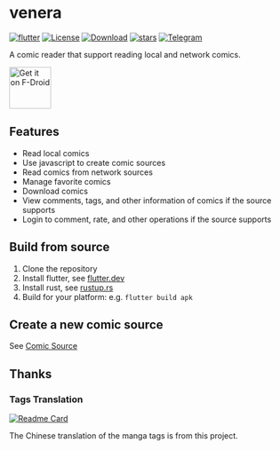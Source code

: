 # venera
[![flutter](https://img.shields.io/badge/flutter-3.27.1-blue)](https://flutter.dev/)
[![License](https://img.shields.io/github/license/venera-app/venera)](https://github.com/venera-app/venera/blob/master/LICENSE)
[![Download](https://img.shields.io/github/v/release/venera-app/venera)](https://github.com/venera-app/venera/releases)
[![stars](https://img.shields.io/github/stars/venera-app/venera?style=flat)](https://github.com/venera-app/venera/stargazers)
[![Telegram](https://img.shields.io/badge/Telegram-2CA5E0?style=flat&logo=telegram&logoColor=white)](https://t.me/venera_release)

A comic reader that support reading local and network comics.

[<img src="https://fdroid.gitlab.io/artwork/badge/get-it-on.png"
     alt="Get it on F-Droid"
     height="75">](https://f-droid.org/packages/com.github.wgh136.venera/)

## Features
- Read local comics
- Use javascript to create comic sources
- Read comics from network sources
- Manage favorite comics
- Download comics
- View comments, tags, and other information of comics if the source supports
- Login to comment, rate, and other operations if the source supports

## Build from source
1. Clone the repository
2. Install flutter, see [flutter.dev](https://flutter.dev/docs/get-started/install)
3. Install rust, see [rustup.rs](https://rustup.rs/)
4. Build for your platform: e.g. `flutter build apk`

## Create a new comic source
See [Comic Source](doc/comic_source.md)

## Thanks

### Tags Translation
[![Readme Card](https://github-readme-stats.vercel.app/api/pin/?username=EhTagTranslation&repo=Database)](https://github.com/EhTagTranslation/Database)

The Chinese translation of the manga tags is from this project.
